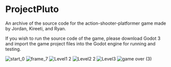 # ProjectPluto
An archive of the source code for the action-shooter-platformer game made by Jordan, Kireeti, and Ryan.

If you wish to run the source code of the game, please download Godot 3 and import the game project files into the Godot engine for running and testing. 

![start_0](https://github.com/RyanKhangTruong/ProjectPluto/assets/119572870/355f0b92-6e54-428e-935a-8f67b5062e47)
![frame_7](https://github.com/RyanKhangTruong/ProjectPluto/assets/119572870/4379da38-8ccb-4ca2-82f9-ace844f87dfd)
![Level1 2](https://github.com/RyanKhangTruong/ProjectPluto/assets/119572870/2cc0de2c-c855-4a35-9db1-cd6281116252)
![Level2 2](https://github.com/RyanKhangTruong/ProjectPluto/assets/119572870/fb8c1e61-27aa-4c48-a845-bb2e46a3914b)
![Level3](https://github.com/RyanKhangTruong/ProjectPluto/assets/119572870/9bc19135-48e3-4649-90fd-e0e602606fbc)
![game over (3)](https://github.com/RyanKhangTruong/ProjectPluto/assets/119572870/827e7118-0ccc-4283-99ed-54cdf5795ac8)
